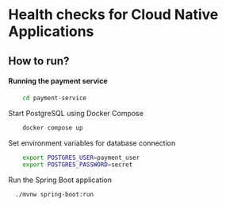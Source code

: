 # Health checks for Cloud Native Applications

## How to run?

#### Running the payment service
```bash
    cd payment-service
```
Start PostgreSQL using Docker Compose
```bash
    docker compose up
```

Set environment variables for database connection
```bash
    export POSTGRES_USER=payment_user
    export POSTGRES_PASSWORD=secret
```

Run the Spring Boot application
```bash
  ./mvnw spring-boot:run
```
